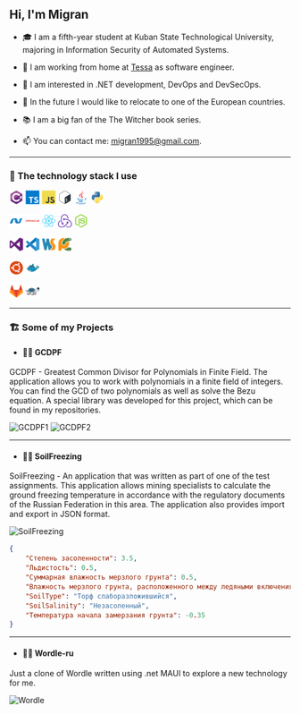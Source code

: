 ## Hi, I'm Migran
- :mortar_board: I am a fifth-year student at Kuban State Technological University, majoring in Information Security of Automated Systems.

- :house_with_garden: I am working from home at [Tessa](https://mytessa.ru "Tessa") as software engineer.

- :telescope: I am interested in .NET development, DevOps and DevSecOps.

- :star2: In the future I would like to relocate to one of the European countries.

- :books: I am a big fan of the The Witcher book series.

- :mailbox: You can contact me: migran1995@gmail.com.

------------

### :toolbox: The technology stack I use
<p align="left"><img src="https://raw.githubusercontent.com/devicons/devicon/1119b9f84c0290e0f0b38982099a2bd027a48bf1/icons/csharp/csharp-original.svg" alt="CSharp" width="25" height="25" />  <img src="https://raw.githubusercontent.com/devicons/devicon/1119b9f84c0290e0f0b38982099a2bd027a48bf1/icons/typescript/typescript-original.svg" alt="TypeScript" width="25" height="25" />  <img src="https://raw.githubusercontent.com/devicons/devicon/1119b9f84c0290e0f0b38982099a2bd027a48bf1/icons/javascript/javascript-original.svg" alt="JavaScript" width="25" height="25" />  <img src="https://raw.githubusercontent.com/devicons/devicon/1119b9f84c0290e0f0b38982099a2bd027a48bf1/icons/bash/bash-original.svg" alt="Bash" width="25" height="25" />  <img src="https://raw.githubusercontent.com/devicons/devicon/1119b9f84c0290e0f0b38982099a2bd027a48bf1/icons/java/java-original.svg" alt="Java" width="25" height="25" />  <img src="https://raw.githubusercontent.com/devicons/devicon/1119b9f84c0290e0f0b38982099a2bd027a48bf1/icons/python/python-original.svg" alt="Python" width="25" height="25" /></p>

<p align="left"><img src="https://raw.githubusercontent.com/devicons/devicon/1119b9f84c0290e0f0b38982099a2bd027a48bf1/icons/dot-net/dot-net-original.svg" alt="DotNet" width="25" height="25" />  <img src="https://raw.githubusercontent.com/devicons/devicon/1119b9f84c0290e0f0b38982099a2bd027a48bf1/icons/oracle/oracle-original.svg" alt="Oracle" width="25" height="25" />  <img src="https://raw.githubusercontent.com/devicons/devicon/1119b9f84c0290e0f0b38982099a2bd027a48bf1/icons/react/react-original.svg" alt="React" width="25" height="25" />  <img src="https://raw.githubusercontent.com/devicons/devicon/1119b9f84c0290e0f0b38982099a2bd027a48bf1/icons/redux/redux-original.svg" alt="Redux" width="25" height="25" />  <img src="https://raw.githubusercontent.com/devicons/devicon/1119b9f84c0290e0f0b38982099a2bd027a48bf1/icons/nodejs/nodejs-original.svg" alt="NodeJs" width="25" height="25" /></p>

<p align="left"><img src="https://raw.githubusercontent.com/devicons/devicon/1119b9f84c0290e0f0b38982099a2bd027a48bf1/icons/visualstudio/visualstudio-plain.svg" alt="VS" width="25" height="25" />  <img src="https://raw.githubusercontent.com/devicons/devicon/1119b9f84c0290e0f0b38982099a2bd027a48bf1/icons/vscode/vscode-original.svg" alt="VS-code" width="25" height="25" />  <img src="https://raw.githubusercontent.com/devicons/devicon/1119b9f84c0290e0f0b38982099a2bd027a48bf1/icons/webstorm/webstorm-original.svg" alt="WebStorm" width="25" height="25" />  <img src="https://raw.githubusercontent.com/devicons/devicon/1119b9f84c0290e0f0b38982099a2bd027a48bf1/icons/pycharm/pycharm-original.svg" alt="PyCharm" width="25" height="25" /></p>

<p align="left"><img src="https://raw.githubusercontent.com/devicons/devicon/1119b9f84c0290e0f0b38982099a2bd027a48bf1/icons/ubuntu/ubuntu-plain.svg" alt="Ubuntu" width="25" height="25" />  <img src="https://raw.githubusercontent.com/devicons/devicon/1119b9f84c0290e0f0b38982099a2bd027a48bf1/icons/docker/docker-original.svg" alt="Docker" width="25" height="25" /></p>

<p align="left"><img src="https://raw.githubusercontent.com/devicons/devicon/1119b9f84c0290e0f0b38982099a2bd027a48bf1/icons/gitlab/gitlab-original.svg" alt="GitLab" width="25" height="25" />  <img src="https://raw.githubusercontent.com/devicons/devicon/1119b9f84c0290e0f0b38982099a2bd027a48bf1/icons/tortoisegit/tortoisegit-original.svg" alt="TortoiseGit" width="25" height="25" /></p>

------------

### :building_construction: Some of my Projects

- #### :man_scientist: GCDPF
GCDPF - Greatest Common Divisor for Polynomials in Finite Field.
The application allows you to work with polynomials in a finite field of integers. You can find the GCD of two polynomials as well as solve the Bezu equation. A special library was developed for this project, which can be found in my repositories.

<p align="left"><img src="https://user-images.githubusercontent.com/50749554/167889666-20f86de4-5248-487d-a7f1-9e3792f4186e.png" alt="GCDPF1" width="400" height="auto" />    <img src="https://user-images.githubusercontent.com/50749554/167889681-f3cfb15f-1f46-4d28-a9ce-225d4a6f4a23.PNG" alt="GCDPF2" width="400" height="auto" /></p>

------------
- #### :construction_worker_woman: SoilFreezing
SoilFreezing - An application that was written as part of one of the test assignments.  This application allows mining specialists to calculate the ground freezing temperature in accordance with the regulatory documents of the Russian Federation in this area. The application also provides import and export in JSON format.

<p align="left"><img src="https://user-images.githubusercontent.com/50749554/167893015-2c54a82f-68dd-4deb-ad1b-8656f73d12ca.PNG" alt="SoilFreezing" width="400" height="auto" /></p>

```json
{
    "Степень засоленности": 3.5,
    "Льдистость": 0.5,
    "Суммарная влажность мерзлого грунта": 0.5,
    "Влажность мерзлого грунта, расположенного между ледяными включениями": 0.1,
    "SoilType": "Торф слаборазложившийся",
    "SoilSalinity": "Незасоленный",
    "Температура начала замерзания грунта": -0.35
}
```

------------
- #### :man_office_worker: Wordle-ru
Just a clone of Wordle written using .net MAUI to explore a new technology for me.

<p align="left"><img src="https://user-images.githubusercontent.com/50749554/167894921-6fd573ab-5825-4f74-9690-fef5575d38ca.PNG" alt="Wordle" width="200" height="auto" /></p>

